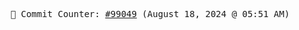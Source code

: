 <p align="center">
    <samp>
        📮 Commit Counter: <a href="https://github.com/Javascript-void0/Javascript-void0/commits/main">#99049</a> (August 18, 2024 @ 05:51 AM)
    </samp>
</p>